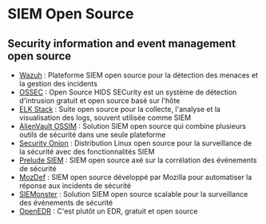 # SIEM Open Source

## Security information and event management open source

  - [Wazuh](https://wazuh.com/) : Plateforme SIEM open source pour la détection des menaces et la gestion des incidents
  - [OSSEC](http://www.ossec.net) : Open Source HIDS SECurity est un système de détection d'intrusion gratuit et open source basé sur l'hôte
  - [ELK Stack](https://www.elastic.co/elk-stack) : Suite open source pour la collecte, l'analyse et la visualisation des logs, souvent utilisée comme SIEM
  - [AlienVault OSSIM](https://cybersecurity.att.com/products/ossim) : Solution SIEM open source qui combine plusieurs outils de sécurité dans une seule plateforme
  - [Security Onion](https://securityonion.net/) : Distribution Linux open source pour la surveillance de la sécurité avec des fonctionnalités SIEM
  - [Prelude SIEM](https://www.prelude-siem.org/) : SIEM open source axé sur la corrélation des événements de sécurité
  - [MozDef](https://github.com/mozilla/MozDef) : SIEM open source développé par Mozilla pour automatiser la réponse aux incidents de sécurité
  - [SIEMonster](https://siemonster.com/) : Solution SIEM open source scalable pour la surveillance des événements de sécurité
  - [OpenEDR](https://www.openedr.com/) : C'est plutôt un EDR, gratuit et open source






